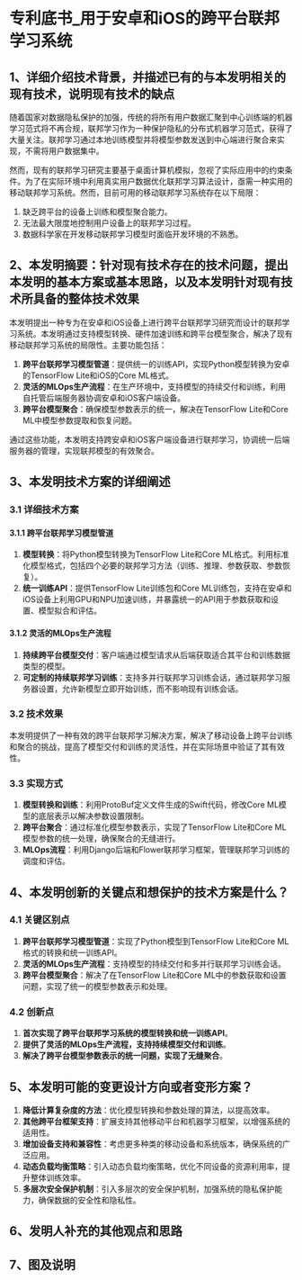 # 专利底书_用于安卓和iOS的跨平台联邦学习系统

## 1、详细介绍技术背景，并描述已有的与本发明相关的现有技术，说明现有技术的缺点
<!-- 撰写指导：
只写与本发明有关的技术背景以及现有技术、现有技术的缺点。
 -->

随着国家对数据隐私保护的加强，传统的将所有用户数据汇聚到中心训练端的机器学习范式将不再合规，联邦学习作为一种保护隐私的分布式机器学习范式，获得了大量关注。联邦学习通过本地训练模型并将模型参数发送到中心端进行聚合来实现，不需将用户数据集中。

然而，现有的联邦学习研究主要基于桌面计算机模拟，忽视了实际应用中的约束条件。为了在实际环境中利用真实用户数据优化联邦学习算法设计，亟需一种实用的移动联邦学习系统。然而，目前可用的移动联邦学习系统存在以下局限：

1. 缺乏跨平台的设备上训练和模型聚合能力。
2. 无法最大限度地控制用户设备上的联邦学习过程。
3. 数据科学家在开发移动联邦学习模型时面临开发环境的不熟悉。

## 2、本发明摘要：针对现有技术存在的技术问题，提出本发明的基本方案或基本思路，以及本发明针对现有技术所具备的整体技术效果
<!-- 撰写指导：
不必描述实施细节，概括说明本发明的方案或思路，并说明由这种方案能带来的技术效果。
 -->

本发明提出一种专为在安卓和iOS设备上进行跨平台联邦学习研究而设计的联邦学习系统。本发明通过支持模型转换、硬件加速训练和跨平台模型聚合，解决了现有移动联邦学习系统的局限性。主要功能包括：

1. **跨平台联邦学习模型管道**：提供统一的训练API，实现Python模型转换为安卓的TensorFlow Lite和iOS的Core ML格式。
2. **灵活的MLOps生产流程**：在生产环境中，支持模型的持续交付和训练，利用自托管后端服务器协调安卓和iOS客户端设备。
3. **跨平台模型聚合**：确保模型参数表示的统一，解决在TensorFlow Lite和Core ML中模型参数提取和恢复问题。

通过这些功能，本发明支持跨安卓和iOS客户端设备进行联邦学习，协调统一后端服务器的管理，实现联邦模型的有效聚合。

## 3、本发明技术方案的详细阐述

<!-- 撰写指导：
3．1、充分说明本发明每一个详细技术方案，
3．2、本发明技术方案带来的效果的详细描述，不仅要说明本发明整体能带来的效果，而且由于某些技术特征可以直接导致的技术效果，也应该在这里结合技术特征的说明来描述效果；
3．3、充分说明所有可以实现本发明的实施方式，主要从实现本发明的细节角度考虑是否有相类似的方式方法或者其他变形的方法，如果有，则请列出。
 -->

### 3.1 详细技术方案

#### 3.1.1 跨平台联邦学习模型管道

1. **模型转换**：将Python模型转换为TensorFlow Lite和Core ML格式。利用标准化模型格式，包括四个必要的联邦学习方法（训练、推理、参数获取、参数恢复）。
2. **统一训练API**：提供TensorFlow Lite训练包和Core ML训练包，支持在安卓和iOS设备上利用GPU和NPU加速训练，并暴露统一的API用于参数获取和设置、模型拟合和评估。

#### 3.1.2 灵活的MLOps生产流程

1. **持续跨平台模型交付**：客户端通过模型请求从后端获取适合其平台和训练数据类型的模型。
2. **可定制的持续联邦学习训练**：支持多并行联邦学习训练会话，通过联邦学习服务器设置，允许新模型立即开始训练，而不影响现有训练会话。

### 3.2 技术效果

本发明提供了一种有效的跨平台联邦学习解决方案，解决了移动设备上跨平台训练和聚合的挑战，提高了模型交付和训练的灵活性，并在实际场景中验证了其有效性。

### 3.3 实现方式

1. **模型转换和训练**：利用ProtoBuf定义文件生成的Swift代码，修改Core ML模型的底层表示以解决参数设置限制。
2. **跨平台聚合**：通过标准化模型参数表示，实现了TensorFlow Lite和Core ML模型参数的统一处理，确保聚合的无缝进行。
3. **MLOps流程**：利用Django后端和Flower联邦学习框架，管理联邦学习训练的调度和评估。

## 4、本发明创新的关键点和想保护的技术方案是什么？

<!-- 撰写指导：
与已知的现有技术相比，本发明会有一些与其不同的关键区别点，这些关键区别点通常会带来明显的或重要的技术效果，这里请说明哪些点是关键区别点，并将这些点可能的组合方案都列举出来。 -->

### 4.1 关键区别点

1. **跨平台联邦学习模型管道**：实现了Python模型到TensorFlow Lite和Core ML格式的转换和统一训练API。
2. **灵活的MLOps生产流程**：支持模型的持续交付和多并行联邦学习训练会话。
3. **跨平台模型聚合**：解决了在TensorFlow Lite和Core ML中的参数获取和设置问题，实现了统一的模型参数表示和处理。

### 4.2 创新点

1. **首次实现了跨平台联邦学习系统的模型转换和统一训练API**。
2. **提供了灵活的MLOps生产流程，支持持续模型交付和训练**。
3. **解决了跨平台模型参数表示的统一问题，实现了无缝聚合**。

## 5、本发明可能的变更设计方向或者变形方案？

<!-- 撰写指导：
从整体考虑，是否有整体的替代或变形方案，或者对核心技术特征的替代或变形方案；主要根据本发明体现出来的设计思路，别人能不能想到其他的整体的替代方案来实现；
从另一个角度讲：考虑授权后，站在竞争对手的角度可能提出的回避设计方案。
 -->

1. **降低计算复杂度的方法**：优化模型转换和参数处理的算法，以提高效率。
2. **其他跨平台框架支持**：扩展支持其他移动平台和机器学习框架，以增强系统的适用性。
3. **增加设备支持和兼容性**：考虑更多种类的移动设备和系统版本，确保系统的广泛应用。
4. **动态负载均衡策略**：引入动态负载均衡策略，优化不同设备的资源利用率，提升整体训练效率。
5. **多层次安全保护机制**：引入多层次的安全保护机制，加强系统的隐私保护能力，确保数据的安全性和隐私性。

## 6、发明人补充的其他观点和思路
<!-- 撰写指导：
除1－5部分还需要补充的部分。
 -->

## 7、图及说明
<!-- 撰写指导：
1、交底书部分中未提及的附图标记不得在附图中出现，附图中未出现的附图标记不得在交底书文字中提及；
2、附图中除必须词语（如电路或程序的方框图、流程图、波形图等）外，尽量不要包含有其它文字注释；
3、同一部件或部分的附图标记在前后几幅附图中应一致，同一附图标记不得表示不同的部件或部分；
4、附图集中放在交底书文字之后；
5、附图中，零部件的编号可以用数字表示，也可以直接用零部件的名称来表示。
 -->
